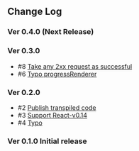 ## Change Log

### Ver 0.4.0 (Next Release)

### Ver 0.3.0

  * #8 [Take any 2xx request as successful](https://github.com/georgeOsdDev/react-fileupload-progress/pull/8)
  * #6 [Typo progressRenderer](https://github.com/georgeOsdDev/react-fileupload-progress/issues/6)

### Ver 0.2.0

  * #2 [Publish transpiled code](https://github.com/georgeOsdDev/react-fileupload-progress/issues/2)
  * #3 [Support React-v0.14](https://github.com/georgeOsdDev/react-fileupload-progress/issues/3)
  * #4 [Typo](https://github.com/georgeOsdDev/react-fileupload-progress/issues/4)

### Ver 0.1.0 Initial release
